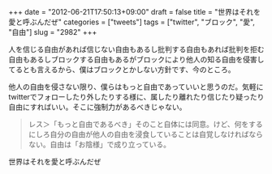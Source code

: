 +++
date = "2012-06-21T17:50:13+09:00"
draft = false
title = "世界はそれを愛と呼ぶんだぜ"
categories = ["tweets"]
tags = ["twitter", "ブロック", "愛", "自由"]
slug = "2982"
+++

人を信じる自由があれば信じない自由もあるし批判する自由もあれば批判を拒む自由もあるしブロックする自由もあるがブロックにより他人の知る自由を侵害してるとも言えるから、僕はブロックとかしない方針です、今のところ。

他人の自由を侵さない限り、僕らはもっと自由であっていいと思うのだ。気軽にtwitterでフォローしたり外したりする様に、属したり離れたり信じたり疑ったり自由にすればいい。そこに強制力があるべきじゃない。

<blockquote>レス＞「もっと自由であるべき」そのこと自体には同意。けど、何をするにしろ自分の自由が他人の自由を浸食していることは自覚しなければならない。自由は「お陰様」で成り立っている。</blockquote>

世界はそれを愛と呼ぶんだぜ
